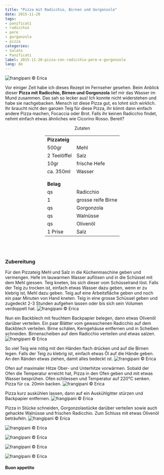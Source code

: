 ```yaml
---
title: "Pizza mit Radicchio, Birnen und Gorgonzola"
date: 2015-11-20
tags:
- panificati
- radicchio
- pere
- gorgonzola
- pizza
categories:
- Salato
- Panificati
label: 2015-11-20-pizza-con-radicchio-pere-e-gorgonzola
lang: de 
---
```

![](../2015-11-20-pizza-con-radicchio-pere-e-gorgonzola/header.jpg "frangipani © Erica")

Vor einiger Zeit habe ich dieses Rezept im Fernseher gesehen. Beim Anblick dieser **Pizza mit Radicchio, Birnen und Gorgonzola** lief mir das Wasser im Mund zusammen. Das sah so lecker aus! Ich konnte nicht widerstehen und habe sie nachgebacken. Mensch ist diese Pizza gut, es lohnt sich wirklich. Ihr braucht nicht den ganzen Teig für diese Pizza, ihr könnt dann einfach andere Pizza machen, Focaccia oder Brot. Falls ihr keinen Radicchio findet, nehmt einfach etwas ähnliches wie Cicorino Rosso. Bereit?

<div id="wrapper" style="text-align: center">
  <div id="yourdiv" style="display: inline-block;">
    <div class="ingredients" itemscope itemtype="http://schema.org/Recipe">
      <span itemprop="name" style="display:none;">Pizza mit Radicchio, Birnen und Gorgonzola</span>
      <span itemprop="recipeCategory" style="display:none;">Herzhaftes</span>
      <img itemprop="image" style="display:none;" class="ignore-gallery-item" src="../2015-11-20-pizza-con-radicchio-pere-e-gorgonzola/header.jpeg"/>
      <span itemprop="author" style="display:none;">Erica Raiano</span>
      <span itemprop="description" style="display:none;">Pizza mit Radicchio, Birnen und Gorgonzola eine herbstliche Geschmacksexplosion!</span>
      <div class="ingredients-title">Zutaten</div>
      <table>
        <tbody>
          <tr>
            <td colspan="2"><b>Pizzateig</b></td>
          </tr>
          <tr>
            <td>500gr</td>
            <td>Mehl</td>
          </tr>
          <tr>
            <td>2 Teelöffel</td>
            <td>Salz</td>
          </tr>
          <tr>
            <td>10gr</td>
            <td>frische Hefe</td>
          </tr>
          <tr>
            <td>ca. 350ml</td>
            <td>Wasser</td>
          </tr>
          <tr style="height: 15px;"></tr>
          <tr>          
            <td colspan="2"><b>Belag</b></td>
          </tr>
          <tr>
            <td>qs</td>
            <td>Radicchio</td>
          </tr>
          <tr>
            <td>1</td>
            <td>grosse reife Birne</td>
          </tr>
          <tr>
            <td>qs</td>
            <td>Gorgonzola</td>
          </tr>
          <tr>
            <td>qs</td>
            <td>Walnüsse</td>
          </tr>
          <tr>
            <td>qs</td>
            <td>Olivenöl</td>
          </tr>
          <tr>
            <td>1 Prise</td>
            <td>Salz</td>
          </tr>
        </tbody>
      </table>
      <br></br>
    </div>
  </div>
</div>


<h3>
  <font color="grey">
    <i class="fa fa-cogs"></i>
  </font> Zubereitung
</h3>

Für den Pizzateig Mehl und Salz in die Küchenmaschine geben und vermengen. Hefe im lauwarmen Wasser auflösen und in die Schüssel mit dem Mehl giessen. Teig kneten, bis sich dieser vom Schüsselrand löst. Falls der Teig zu trocken ist, einfach etwas Wasser dazu geben, wenn er zu klebrig ist, Mehl dazu geben. Teig auf eine Arbeitsfläche geben und noch ein paar Minuten von Hand kneten. Teig in eine grosse Schüssel geben und zugedeckt 2-3 Stunden aufgehen lassen oder bis sich sein Volumen verdoppelt hat.
![](../2015-11-20-pizza-con-radicchio-pere-e-gorgonzola/impasto.jpg "frangipani © Erica")

Nun ein Backblech mit feuchtem Backpapier belegen, dann etwas Olivenöl darüber verteilen. Ein paar Blätter vom gewaschenen Radicchio auf dem Backblech verteilen. Birne schälen, Kerngehäuse entfernen und in Scheiben schneiden. Birnenscheiben auf dem Radicchio verteilen und etwas salzen.
![](../2015-11-20-pizza-con-radicchio-pere-e-gorgonzola/farcia.jpg "frangipani © Erica")

So viel Teig wie nötig mit den Händen flach drücken und auf die Birnen legen. Falls der Teig zu klebrig ist, einfach etwas Öl auf die Hände geben. An den Ränden etwas ziehen, damit alles bedeckt ist.
![](../2015-11-20-pizza-con-radicchio-pere-e-gorgonzola/chiusa.jpg "frangipani © Erica")

Ofen auf maximaler Hitze Ober- und Unterhitze vorwärmen. Sobald der Ofen die Temperatur erreicht hat, Pizza in den Ofen geben und mit etwas Wasser besprühen. Ofen schliessen und Temperatur auf 220°C senken. Pizza für ca. 20min backen.
![](../2015-11-20-pizza-con-radicchio-pere-e-gorgonzola/sfornata.jpg "frangipani © Erica")

Pizza kurz auskühlen lassen, dann auf ein Auskühlgitter stürzen und Backpapier entfernen.
![](../2015-11-20-pizza-con-radicchio-pere-e-gorgonzola/girata.jpg "frangipani © Erica")

Pizza in Stücke schneiden, Gorgonzolastücke darüber verteilen sowie auch gehackte Walnüsse und frischen Radicchio. Zum Schluss mit etwas Olivenöl beträufeln.
![](../2015-11-20-pizza-con-radicchio-pere-e-gorgonzola/risultato1.jpg "frangipani © Erica")

![](../2015-11-20-pizza-con-radicchio-pere-e-gorgonzola/risultato2.jpg "frangipani © Erica")

![](../2015-11-20-pizza-con-radicchio-pere-e-gorgonzola/risultato3.jpg "frangipani © Erica")

![](../2015-11-20-pizza-con-radicchio-pere-e-gorgonzola/risultato4.jpg "frangipani © Erica")

![](../2015-11-20-pizza-con-radicchio-pere-e-gorgonzola/risultato5.jpg "frangipani © Erica")

<h4>Buon appetito
  <font color="red">
    <i class="fa fa-smile-o"></i>
  </font>
</h4>